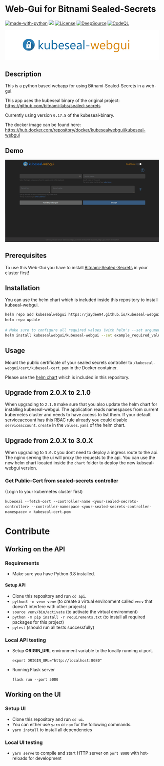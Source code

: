 # Web-Gui for Bitnami Sealed-Secrets

[![made-with-python](https://img.shields.io/badge/Made%20with-Python-1f425f.svg)](https://www.python.org/) <img src="https://img.shields.io/badge/vuejs%20-%2335495e.svg?&style=for-the-badge&logo=vue.js&logoColor=%234FC08D"/> [![License](https://img.shields.io/badge/License-Apache%202.0-blue.svg)](https://opensource.org/licenses/Apache-2.0) [![DeepSource](https://static.deepsource.io/deepsource-badge-light-mini.svg)](https://deepsource.io/gh/Jaydee94/kubeseal-webgui/?ref=repository-badge) [![CodeQL](https://github.com/Jaydee94/kubeseal-webgui/actions/workflows/codeql-analysis.yml/badge.svg)](https://github.com/Jaydee94/kubeseal-webgui/actions/workflows/codeql-analysis.yml)

<p align="center">
  <img src="demo/kubeseal-webgui-logo.jpg">
</p>

## Description

This is a python based webapp for using Bitnami-Sealed-Secrets in a web-gui.

This app uses the kubeseal binary of the original project: <https://github.com/bitnami-labs/sealed-secrets>

Currently using version `0.17.5` of the kubeseal-binary.

The docker image can be found here: https://hub.docker.com/repository/docker/kubesealwebgui/kubeseal-webgui

## Demo

![KubeSeal WebGui Demo](demo/kubseal-demo-3.0.0.gif)

## Prerequisites

To use this Web-Gui you have to install [Bitnami-Sealed-Secrets](https://github.com/bitnami-labs/sealed-secrets) in your cluster first!

## Installation

You can use the helm chart which is included inside this repository to install kubseal-webgui.

```bash
helm repo add kubesealwebgui https://jaydee94.github.io/kubeseal-webgui/
helm repo update

# Make sure to configure all required values (with helm's --set argument) documented in our helm Chart before installing.
helm install kubesealwebgui/kubeseal-webgui --set example_required_value="foobar"
```

## Usage

Mount the public certificate of your sealed secrets controller to `/kubeseal-webgui/cert/kubeseal-cert.pem` in the Docker container.

Please use the [helm chart](https://github.com/Jaydee94/kubeseal-webgui/tree/master/chart/kubeseal-webgui) which is included in this repository.

## Upgrade from 2.0.X to 2.1.0

When upgrading to `2.1.0` make sure that you also update the helm chart for installing kubeseal-webgui.
The application reads namespaces from current kubernetes cluster and needs to have access to list them.
If your default serviceaccount has this RBAC rule already you could disable `serviceaccount.create` in the `values.yaml` of the helm chart.

## Upgrade from 2.0.X to 3.0.X

When upgrading to `3.0.X` you dont need to deploy a ingress route to the api. The nginx serving the ui will proxy the requests to the api.
You can use the new helm chart located inside the `chart` folder to deploy the new kubseal-webgui version.

### Get Public-Cert from sealed-secrets controller

(Login to your kubernetes cluster first)

`kubeseal --fetch-cert --controller-name <your-sealed-secrets-controller> --controller-namespace <your-sealed-secrets-controller-namespace> > kubeseal-cert.pem`

# Contribute

## Working on the API

### Requirements

* Make sure you have Python 3.8 installed.

#### Setup API

* Clone this repository and run `cd api`.
* `python3 -m venv venv` (to create a virtual environment called `venv` that doesn't interfere with other projects)
* `source venv/bin/activate` (to activate the virtual environment)
* `python -m pip install -r requirements.txt` (to install all required packages for this project)
* `pytest` (should run all tests successfully)

### Local API testing

* Setup **ORIGIN_URL** environment variable to the locally running ui port.

  `export ORIGIN_URL="http://localhost:8080"`

* Running Flask server

  `flask run --port 5000`

## Working on the UI

### Setup UI

* Clone this repository and run `cd ui`.
* You can either use `yarn` or `npm` for the following commands.
* `yarn install` to install all dependencies 

### Local UI testing

* `yarn serve` to compile and start HTTP server on `port 8080` with hot-reloads for development
